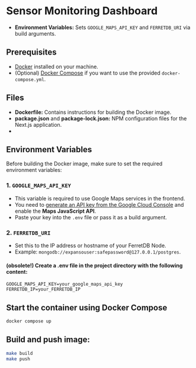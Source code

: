 # Sensor Monitoring Dashboard

- **Environment Variables:** Sets `GOOGLE_MAPS_API_KEY` and `FERRETDB_URI` via build arguments.

## Prerequisites

- [Docker](https://docs.docker.com/get-docker/) installed on your machine.
- (Optional) [Docker Compose](https://docs.docker.com/compose/install/) if you want to use the provided `docker-compose.yml`.

## Files

- **Dockerfile:** Contains instructions for building the Docker image.
- **package.json** and **package-lock.json:** NPM configuration files for the Next.js application.
- 
## Environment Variables

Before building the Docker image, make sure to set the required environment variables:

### 1. `GOOGLE_MAPS_API_KEY`

- This variable is required to use Google Maps services in the frontend.
- You need to [generate an API key from the Google Cloud Console](https://console.cloud.google.com/apis/credentials) and enable the **Maps JavaScript API**.
- Paste your key into the `.env` file or pass it as a build argument.

### 2. `FERRETDB_URI`

- Set this to the IP address or hostname of your FerretDB Node.
- Example: `mongodb://expansouser:safepassword@127.0.0.1/postgres`.

#### (obsolete!) Create a .env file in the project directory with the following content:
```dotenv
GOOGLE_MAPS_API_KEY=your_google_maps_api_key
FERRETDB_IP=your_FERRETDB_IP
```

## Start the container using Docker Compose
```bash
docker compose up
```

## Build and push image:
```bash
make build
make push
```

